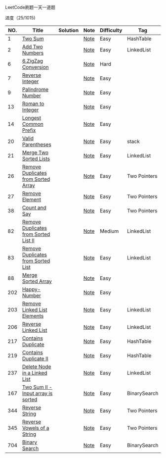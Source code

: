 LeetCode刷题一天一道题

进度（25/1015)

|NO.|Title|Solution|Note|Difficulty|Tag|
|---|-----|--------|----|----------|---|
|1|[Two Sum](https://leetcode.com/problems/two-sum)||[Note](1.Two-Sum)|Easy|HashTable|
|2|[Add Two Numbers](https://leetcode.com/problems/add-two-numbers/)||[Note](2.Add-Two-Numbers)|Easy|LinkedList|
|6|[6.ZigZag Conversion](https://leetcode.com/problems/zigzag-conversion/)||[Note](6.ZigZag-Conversion)|Hard||
|7|[Reverse Integer](https://leetcode.com/problems/reverse-integer)||[Note](7.Reverse-Integer)|Easy||
|9|[Palindrome Number](https://leetcode.com/problems/palindrome-number)||[Note](9.Palindrome-Number)|Easy||
|13|[Roman to Integer](https://leetcode.com/problems/roman-to-integer/)||[Note](13.Roman-to-Integer)|Easy||
|14|[Longest Common Prefix](https://leetcode.com/problems/longest-common-prefix/)||[Note](14.Longest-Common-Prefix)|Easy||
|20|[Valid Parentheses](https://leetcode.com/problems/valid-parentheses/)||[Note](20.Valid-Parentheses)|Easy|stack|
|21|[Merge Two Sorted Lists](https://leetcode.com/problems/merge-two-sorted-lists/)||[Note](21.Merge-Two-Sorted-Lists)|Easy|LinkedList|
|26|[Remove Duplicates from Sorted Array](https://leetcode.com/problems/remove-duplicates-from-sorted-array/)||[Note](26.Remove-Duplicates-from-Sorted-Array)|Easy|Two Pointers|
|27|[Remove Element](https://leetcode.com/problems/remove-element/)||[Note](27.Remove-Element)|Easy|Two Pointers|
|38|[Count and Say](https://leetcode.com/problems/count-and-say/)||[Note](38.Count-and-Say)|Easy|Two Pointers|
|82|[Remove Duplicates from Sorted List II](https://leetcode.com/problems/remove-duplicates-from-sorted-list-ii/)||[Note](82.Remove-Duplicates-from-Sorted-List-II)|Medium|LinkedList|
|83|[Remove Duplicates from Sorted List](https://leetcode.com/problems/remove-duplicates-from-sorted-list/)||[Note](83.Remove-Duplicates-from-Sorted-List)|Easy|LinkedList|
|88|[Merge Sorted Array](https://leetcode.com/problems/merge-sorted-array/)||[Note](88.Merge-Sorted-Array)|Easy||
|202|[Happy-Number](https://leetcode.com/problems/happy-number/)||[Note](202.Happy-Number)|Easy||
|203|[Remove Linked List Elements](https://leetcode.com/problems/remove-linked-list-elements/)||[Note](203.Remove-Linked-List-Elements)|Easy|LinkedList|
|206|[Reverse Linked List](https://leetcode.com/problems/reverse-linked-list/)||[Note](206.Reverse-Linked-List)|Easy|LinkedList|
|217|[Contains Duplicate](https://leetcode.com/problems/contains-duplicate/)||[Note](217.Contains-Duplicate)|Easy|HashTable|
|219|[Contains Duplicate II](https://leetcode.com/problems/contains-duplicate-ii/)||[Note](219.Contains-Duplicate-II)|Easy|HashTable|
|237|[Delete Node in a Linked List](https://leetcode.com/problems/delete-node-in-a-linked-list/)||[Note](237.Delete-Node-in-a-Linked-List)|Easy|LinkedList|
|167|[Two Sum II - Input array is sorted](https://leetcode.com/problems/two-sum-ii-input-array-is-sorted/)||[Note](167.Two-Sum-II-Input-array-is-sorted)|Easy|BinarySearch|
|344|[Reverse String](https://leetcode.com/problems/reverse-string/)||[Note](344.Reverse-String)|Easy|Two Pointers|
|345|[Reverse Vowels of a String](https://leetcode.com/problems/reverse-vowels-of-a-string/)||[Note](345.Reverse-Vowels-of-a-String)|Easy|Two Pointers|
|704|[Binary Search](https://leetcode.com/problems/binary-search/)||[Note](704.Binary-Search)|Easy|BinarySearch|